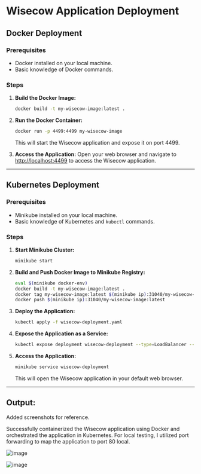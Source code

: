 # Wisecow Application Deployment

## Docker Deployment

### Prerequisites
- Docker installed on your local machine.
- Basic knowledge of Docker commands.

### Steps

1. **Build the Docker Image:**
   ```bash
   docker build -t my-wisecow-image:latest .
   ```

2. **Run the Docker Container:**
   ```bash
   docker run -p 4499:4499 my-wisecow-image
   ```

   This will start the Wisecow application and expose it on port 4499.

3. **Access the Application:**
   Open your web browser and navigate to [http://localhost:4499](http://localhost:4499) to access the Wisecow application.

---

## Kubernetes Deployment

### Prerequisites
- Minikube installed on your local machine.
- Basic knowledge of Kubernetes and `kubectl` commands.

### Steps

1. **Start Minikube Cluster:**
   ```bash
   minikube start
   ```

2. **Build and Push Docker Image to Minikube Registry:**
   ```bash
   eval $(minikube docker-env)
   docker build -t my-wisecow-image:latest .
   docker tag my-wisecow-image:latest $(minikube ip):31040/my-wisecow-image:latest
   docker push $(minikube ip):31040/my-wisecow-image:latest
   ```

3. **Deploy the Application:**
   ```bash
   kubectl apply -f wisecow-deployment.yaml
   ```

4. **Expose the Application as a Service:**
   ```bash
   kubectl expose deployment wisecow-deployment --type=LoadBalancer --port=80
   ```

5. **Access the Application:**
   ```bash
   minikube service wisecow-deployment
   ```

   This will open the Wisecow application in your default web browser.

---
## Output:


Added screenshots for reference.

Successfully containerized the Wisecow application using Docker and orchestrated the application in Kubernetes. For local testing, I utilized port forwarding to map the application to port 80 local. 
 
![image](https://github.com/Prabhakaran2308/AccuKnox/assets/145963770/f47f8fe0-7da6-4073-8455-6fbfb5f09e7d)

![image](https://github.com/Prabhakaran2308/AccuKnox/assets/145963770/01511dba-98b6-4757-a1d7-7026b5c55863)




